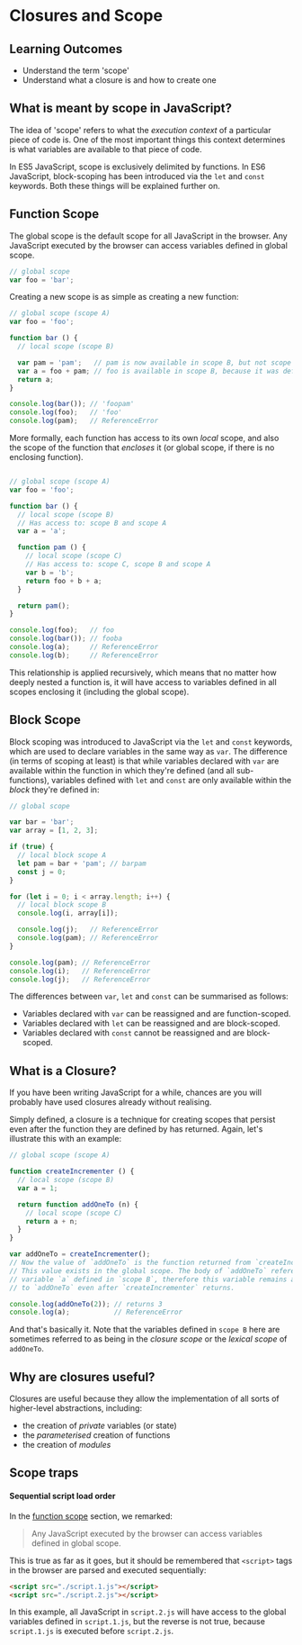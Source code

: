 # Closures and Scope

## Learning Outcomes
* Understand the term 'scope'
* Understand what a closure is and how to create one

## What is meant by scope in JavaScript?
The idea of 'scope' refers to what the _execution context_ of a particular piece of code is. One of the most important things this context determines is what variables are available to that piece of code.

In ES5 JavaScript, scope is exclusively delimited by functions. In ES6 JavaScript, block-scoping has been introduced via the `let` and `const` keywords. Both these things will be explained further on.

## Function Scope
The global scope is the default scope for all JavaScript in the browser. Any JavaScript executed by the browser can access variables defined in global scope.

```js
// global scope
var foo = 'bar';
```

Creating a new scope is as simple as creating a new function:

```js
// global scope (scope A)
var foo = 'foo';

function bar () {
  // local scope (scope B)

  var pam = 'pam';   // pam is now available in scope B, but not scope A
  var a = foo + pam; // foo is available in scope B, because it was defined in global scope
  return a;
}

console.log(bar()); // 'foopam'
console.log(foo);   // 'foo'
console.log(pam);   // ReferenceError
```

More formally, each function has access to its own _local_ scope, and also the scope of the function that _encloses_ it (or global scope, if there is no enclosing function).

```js

// global scope (scope A)
var foo = 'foo';

function bar () {
  // local scope (scope B)
  // Has access to: scope B and scope A
  var a = 'a';

  function pam () {
    // local scope (scope C)
    // Has access to: scope C, scope B and scope A
    var b = 'b';
    return foo + b + a;
  }

  return pam();
}

console.log(foo);   // foo
console.log(bar()); // fooba
console.log(a);     // ReferenceError
console.log(b);     // ReferenceError
```

This relationship is applied recursively, which means that no matter how deeply nested a function is, it will have access to variables defined in all scopes enclosing it (including the global scope).

## Block Scope

Block scoping was introduced to JavaScript via the `let` and `const` keywords, which are used to declare variables in the same way as `var`. The difference (in terms of scoping at least) is that while variables declared with `var` are available within the function in which they're defined (and all sub-functions), variables defined with `let` and `const` are only available within the _block_ they're defined in:

```js
// global scope

var bar = 'bar';
var array = [1, 2, 3];

if (true) {
  // local block scope A
  let pam = bar + 'pam'; // barpam
  const j = 0;
}

for (let i = 0; i < array.length; i++) {
  // local block scope B
  console.log(i, array[i]);

  console.log(j);   // ReferenceError
  console.log(pam); // ReferenceError
}

console.log(pam); // ReferenceError
console.log(i);   // ReferenceError
console.log(j);   // ReferenceError
```

The differences between `var`, `let` and `const` can be summarised as follows:
* Variables declared with `var` can be reassigned and are function-scoped.
* Variables declared with `let` can be reassigned and are block-scoped.
* Variables declared with `const` cannot be reassigned and are block-scoped.

## What is a Closure?
If you have been writing JavaScript for a while, chances are you will probably have used closures already without realising.

Simply defined, a closure is a technique for creating scopes that persist even after the function they are defined by has returned. Again, let's illustrate this with an example:

```js
// global scope (scope A)

function createIncrementer () {
  // local scope (scope B)
  var a = 1;

  return function addOneTo (n) {
    // local scope (scope C)
    return a + n;
  }
}

var addOneTo = createIncrementer();
// Now the value of `addOneTo` is the function returned from `createIncrementer`.
// This value exists in the global scope. The body of `addOneTo` references
// variable `a` defined in `scope B`, therefore this variable remains available
// to `addOneTo` even after `createIncrementer` returns.

console.log(addOneTo(2)); // returns 3
console.log(a);           // ReferenceError
```

And that's basically it. Note that the variables defined in `scope B` here are sometimes referred to as being in the _closure scope_ or the _lexical scope_ of `addOneTo`.

## Why are closures useful?
Closures are useful because they allow the implementation of all sorts of higher-level abstractions, including:

* the creation of _private_ variables (or state)
* the _parameterised_ creation of functions
* the creation of _modules_


## Scope traps
#### Sequential script load order
In the [function scope](#function-scope) section, we remarked:
> Any JavaScript executed by the browser can access variables defined in global scope.

This is true as far as it goes, but it should be remembered that `<script>` tags in the browser are parsed and executed sequentially:

```html
<script src="./script.1.js"></script>
<script src="./script.2.js"></script>
```

In this example, all JavaScript in `script.2.js` will have access to the global variables defined in `script.1.js`, but the reverse is not true, because `script.1.js` is executed before `script.2.js`.


